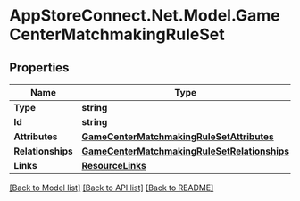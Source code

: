 # AppStoreConnect.Net.Model.GameCenterMatchmakingRuleSet

## Properties

Name | Type | Description | Notes
------------ | ------------- | ------------- | -------------
**Type** | **string** |  | 
**Id** | **string** |  | 
**Attributes** | [**GameCenterMatchmakingRuleSetAttributes**](GameCenterMatchmakingRuleSetAttributes.md) |  | [optional] 
**Relationships** | [**GameCenterMatchmakingRuleSetRelationships**](GameCenterMatchmakingRuleSetRelationships.md) |  | [optional] 
**Links** | [**ResourceLinks**](ResourceLinks.md) |  | [optional] 

[[Back to Model list]](../README.md#documentation-for-models) [[Back to API list]](../README.md#documentation-for-api-endpoints) [[Back to README]](../README.md)

